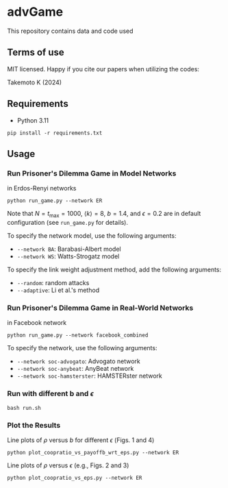 # advGame

This repository contains data and code used

## Terms of use

MIT licensed. Happy if you cite our papers when utilizing the codes:

Takemoto K (2024)

## Requirements
* Python 3.11
```
pip install -r requirements.txt
```

## Usage
### Run Prisoner's Dilemma Game in Model Networks
in Erdos-Renyi networks
```
python run_game.py --network ER
```
Note that $N=t_{\max}=1000$, $\langle k \rangle = 8$, $b=1.4$, and $\epsilon=0.2$ are in default configuration (see `run_game.py` for details).

To specify the network model, use the following arguments:
* ``--network BA``: Barabasi-Albert model
* ``--network WS``: Watts-Strogatz model

To specify the link weight adjustment method, add the following arguments:
* ``--random``: random attacks
* ``--adaptive``: Li et al.'s method


### Run Prisoner's Dilemma Game in Real-World Networks
in Facebook network
```
python run_game.py --network facebook_combined
```

To specify the network, use the following arguments:
* ``--network soc-advogato``: Advogato network
* ``--network soc-anybeat``: AnyBeat network
* ``--network soc-hamsterster``: HAMSTERster network

### Run with different b and $\epsilon$
```
bash run.sh
```

### Plot the Results
Line plots of $\rho$ versus $b$ for different $\epsilon$ (Figs. 1 and 4)
```
python plot_coopratio_vs_payoffb_wrt_eps.py --network ER
```

Line plots of $\rho$ versus $\epsilon$ (e.g., Figs. 2 and 3)
```
python plot_coopratio_vs_eps.py --network ER
```

